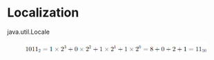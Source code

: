# Localization

java.util.Locale



<figure><img src="../../.gitbook/assets/image (18).png" alt=""><figcaption></figcaption></figure>
